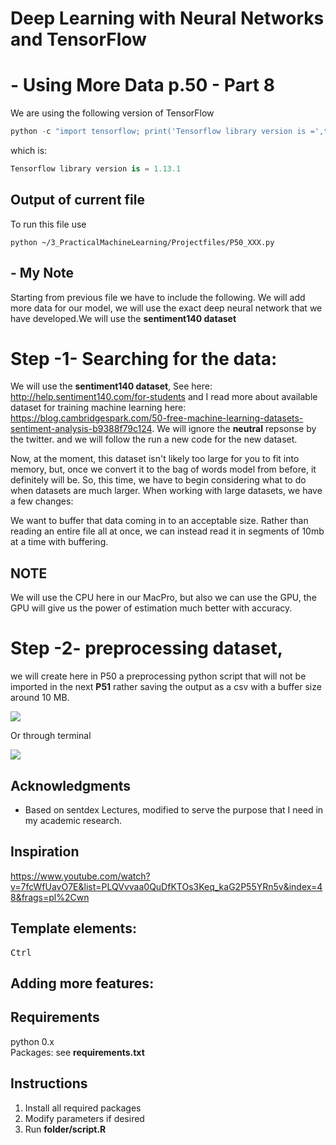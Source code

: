 
# Deep Learning with Neural Networks and TensorFlow
# - Using More Data p.50 - Part 8
We are using the following version of TensorFlow

```py
python -c "import tensorflow; print('Tensorflow library version is =',tensorflow.__version__)"
```
which is:

```py
Tensorflow library version is = 1.13.1
```

## Output of current file
To run this file use

```
python ~/3_PracticalMachineLearning/Projectfiles/P50_XXX.py
```
## - My Note

Starting from previous file we have to include the following. We will add more data for our model, we will use the exact deep neural network that we have developed.We will use the **sentiment140 dataset**

# Step -1- Searching for the data:
We will use the **sentiment140 dataset**, See here: http://help.sentiment140.com/for-students
and I read more about available dataset for training machine learning here:
https://blog.cambridgespark.com/50-free-machine-learning-datasets-sentiment-analysis-b9388f79c124. We will ignore the **neutral** repsonse by the twitter. and we will follow the run a new code for the new dataset.

Now, at the moment, this dataset isn't likely too large for you to fit into memory, but, once we convert it to the bag of words model from before, it definitely will be. So, this time, we have to begin considering what to do when datasets are much larger. When working with large datasets, we have a few changes:

We want to buffer that data coming in to an acceptable size. Rather than reading an entire file all at once, we can instead read it in segments of 10mb at a time with buffering.
## NOTE
We will use the CPU here in our MacPro, but also we can use the GPU, the GPU will give us the power of estimation much better with accuracy.

# Step -2- preprocessing dataset,
we will create here in P50 a preprocessing python script that will not be imported in the next **P51** rather saving the output as a csv with a buffer size around 10 MB.


![](./output_images/P50-1.png)

Or through terminal

![](./output_images/P50-2.png)






## Acknowledgments
* Based on sentdex Lectures, modified to serve the purpose that I need in my academic research.

## Inspiration
https://www.youtube.com/watch?v=7fcWfUavO7E&list=PLQVvvaa0QuDfKTOs3Keq_kaG2P55YRn5v&index=48&frags=pl%2Cwn


## Template elements:
<kbd>Ctrl</kbd>
## Adding more features:
## Requirements
python 0.x <br />
Packages: see **requirements.txt** <br />
## Instructions
1. Install all required packages
2. Modify parameters if desired
3. Run **folder/script.R**
